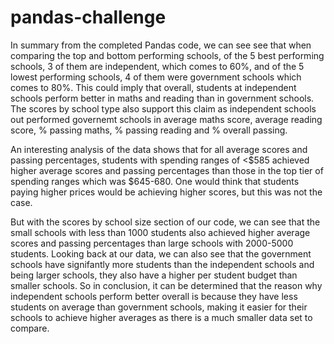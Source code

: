 # pandas-challenge

In summary from the completed Pandas code, we can see see that when comparing the top and bottom performing schools, of the 5 best performing schools, 3 of them are independent, which comes to 60%, and of the 5 lowest performing schools, 4 of them were government schools which comes to 80%. This could imply that overall, students at independent schools perform better in maths and reading than in government schools. The scores by school type also support this claim as independent schools out performed governemt schools in average maths score, average reading score, % passing maths, % passing reading and % overall passing.

An interesting analysis of the data shows that for all average scores and passing percentages, students with spending ranges of <$585 achieved higher average scores and passing percentages than those in the top tier of spending ranges which was $645-680. One would think that students paying higher prices would be achieving higher scores, but this was not the case. 

But with the scores by school size section of our code, we can see that the small schools with less than 1000 students also achieved higher average scores and passing percentages than large schools with 2000-5000 students. Looking back at our data, we can also see that the government schools have signifantly more students than the independent schools and being larger schools, they also have a higher per student budget than smaller schools. So in conclusion, it can be determined that the reason why independent schools perform better overall is because they have less students on average than government schools, making it easier for their schools to achieve higher averages as there is a much smaller data set to compare.
